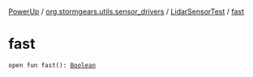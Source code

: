 [PowerUp](../../index.md) / [org.stormgears.utils.sensor_drivers](../index.md) / [LidarSensorTest](index.md) / [fast](./fast.md)

# fast

`open fun fast(): `[`Boolean`](https://kotlinlang.org/api/latest/jvm/stdlib/kotlin/-boolean/index.html)